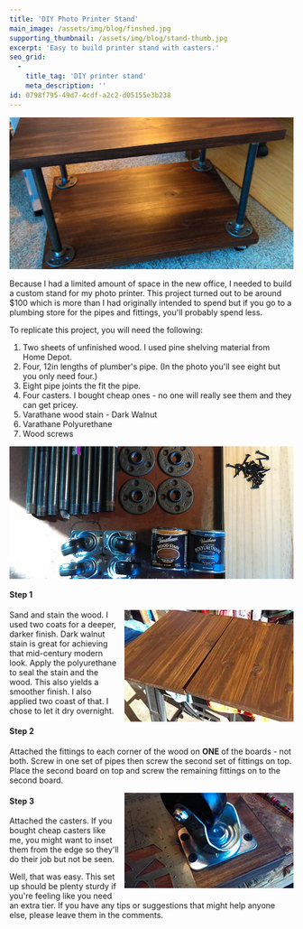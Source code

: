 ```yaml
---
title: 'DIY Photo Printer Stand'
main_image: /assets/img/blog/finshed.jpg
supporting_thumbnail: /assets/img/blog/stand-thumb.jpg
excerpt: 'Easy to build printer stand with casters.'
seo_grid:
  -
    title_tag: 'DIY printer stand'
    meta_description: ''
id: 0798f795-49d7-4cdf-a2c2-d05155e3b238
---
```

<p><img src="/assets/img/blog/finished-2.jpg"><br>
</p>
<p>Because I had a limited amount of space in the new office, I needed to build a custom stand for my photo printer. This project turned out to be around $100 which is more than I had originally intended to spend but if you go to a plumbing store for the pipes and fittings, you'll probably spend less.
</p>
<p>To replicate this project, you will need the following:
</p>
<ol>
	<li>Two sheets of unfinished wood. I used pine shelving material from Home Depot.</li>
	<li>Four, 12in lengths of plumber's pipe. (In the photo you'll see eight but you only need four.)</li>
	<li>Eight pipe joints the fit the pipe.</li>
	<li>Four casters. I bought cheap ones - no one will really see them and they can get pricey.</li>
	<li>Varathane wood stain - Dark Walnut</li>
	<li>Varathane Polyurethane</li>
	<li>Wood screws</li>
</ol>
<p><img src="/assets/img/blog/parts.jpg" alt="Parts" style="display: block; margin: auto;">
</p>
<h4>Step 1</h4>
<p><img src="/assets/img/blog/resized/sand-and-stain.jpg" alt="Sand and Stain" style="float: right; margin: 0px 0px 10px 10px;">
</p>
<p>Sand and stain the wood. I used two coats for a deeper, darker finish. Dark walnut stain is great for achieving that mid-century modern look. Apply the polyurethane to seal the stain and the wood. This also yields a smoother finish. I also applied two coast of that. I chose to let it dry overnight.
</p>
<h4>Step 2</h4>
<p>Attached the fittings to each corner of the wood on <strong>ONE</strong> of the boards - not both. Screw in one set of pipes then screw the second set of fittings on top. Place the second board on top and screw the remaining fittings on to the second board.
</p>
<p><img src="/assets/img/blog/resized/casters.jpg" alt="Casters" style="float: right; margin: 0px 0px 10px 10px;">
</p>
<h4>Step 3</h4>
<p>Attached the casters. If you bought cheap casters like me, you might want to inset them from the edge so they'll do their job but not be seen.
</p>
<p>Well, that was easy. This set up should be plenty sturdy if you're feeling like you need an extra tier. If you have any tips or suggestions that might help anyone else, please leave them in the comments.
</p>
